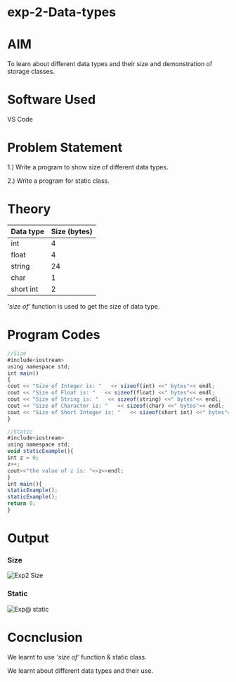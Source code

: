 # exp-2-Data-types
# AIM
To learn about different data types and their size and demonstration of storage classes.

# Software Used
VS Code

# Problem Statement
1.) Write a program to show size of different data types.

2.) Write a program for static class.

# Theory
 
| Data type  | Size (bytes) |
| ------------- | ------------- |
|int	  | 4  |
| float  | 4 |
|string| 24 |
|char| 1 |
|short int| 2|

 _'size of'_ function is used to get the size of data type.


# Program Codes

```javascript
//Size
#include<iostream>
using namespace std;
int main()
{ 
cout << "Size of Integer is: "   << sizeof(int) <<" bytes"<< endl;
cout << "Size of Float is: "   << sizeof(float) <<" bytes"<< endl;
cout << "Size of String is: "   << sizeof(string) <<" bytes"<< endl;
cout << "Size of Character is: "   << sizeof(char) <<" bytes"<< endl;
cout << "Size of Short Integer is: "   << sizeof(short int) <<" bytes"<< endl;
}

//Static
#include<iostream>
using namespace std;
void staticExample(){
int z = 0;
z++;
cout<<"the value of z is: "<<z<<endl;
}
int main(){
staticExample();
staticExample();
return 0;
}
```
# Output
### Size
![Exp2 Size](https://github.com/user-attachments/assets/64773631-9a7f-4ced-b3f3-348bbcb8ba95)
### Static
![Exp@ static](https://github.com/user-attachments/assets/41b54e6e-6094-4272-a313-2970d17380fe)
# Cocnclusion
We learnt to use _'size of'_ function & static class.

We learnt about different data types and their use.
